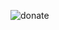 ![donate](https://user-images.githubusercontent.com/83288606/223747056-5bf318ef-d54c-4991-bf64-2d0f26a00a7c.jpeg)

